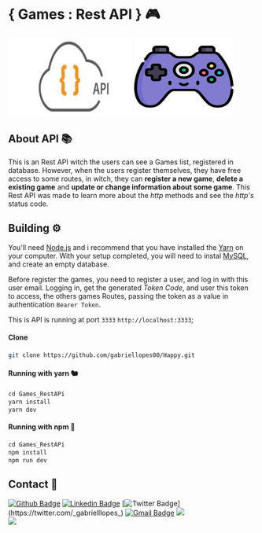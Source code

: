 # { Games : Rest API } 🎮

<div class="row">
  <img width="50%" height="160px" src="./.github/restapi.jpg">
  <img width="40%" height="160px" src="./.github/games.svg">
</div>

## About API 📚
This is an Rest API witch the users can see a Games list, registered in database. However, when the users register themselves, they have free access to some routes, in witch, they can **register a new game**, **delete a existing game** and **update or change information about some game**. This Rest API was made to learn more about the *http* methods and see the *http's* status code.

## Building ⚙
You'll need [Node.js](https://nodejs.org) and i recommend that you have installed the [Yarn](https://classic.yarnpkg.com/en/docs/install/#windows-stable) on your computer. With your setup completed, you will need to instal [MySQL](https://www.mysql.com/), and create an empty database.

Before register the games, you need to register a user, and log in with this user email. Logging in, get the generated *Token Code*, and user this token to access, the others games Routes, passing the token as a value in authentication ``Bearer Token``.

This is API is running at port ``3333`` ```http://localhost:3333```;
<br>

#### Clone
```bash
git clone https://github.com/gabriellopes00/Happy.git
```

#### Running with yarn 🐿
```ssh
cd Games_RestAPi
yarn install
yarn dev
```

#### Running with npm 🔧
```ssh
cd Games_RestAPi
npm install
npm run dev
```

## Contact 📱
[![Github Badge](https://img.shields.io/badge/-Github-000?style=flat-square&logo=Github&logoColor=white&link=https://github.com/gabriellopes00)](https://github.com/gabriellopes00)
[![Linkedin Badge](https://img.shields.io/badge/-LinkedIn-blue?style=flat-square&logo=Linkedin&logoColor=white&link=https://www.linkedin.com/in/gabriel-lopes-6625631b0/)](https://www.linkedin.com/in/gabriel-lopes-6625631b0/)
[![Twitter Badge](https://img.shields.io/badge/-Twitter-1ca0f1?style=flat-square&labelColor=1ca0f1&logo=twitter&logoColor=white&link=https://twitter.com/_gabrielllopes_)](https://twitter.com/_gabrielllopes_)
[![Gmail Badge](https://img.shields.io/badge/-Gmail-D14836?&style=flat-square&logo=Gmail&logoColor=white&link=mailto:gabrielluislopes00@gmail.com)](mailto:gabrielluislopes00@gmail.com)
  <a href="https://www.facebook.com/profile.php?id=100034920821684">
    <img src="https://img.shields.io/badge/Facebook-%231877F2.svg?&style=flat-square&logo=facebook&logoColor=white">  
  </a> 
  <a href="https://www.instagram.com/_.gabriellopes/?hl=pt-br">
    <img src="https://img.shields.io/badge/Instagram-%23E4405F.svg?&style=flat-square&logo=instagram&logoColor=white">
  </a>
